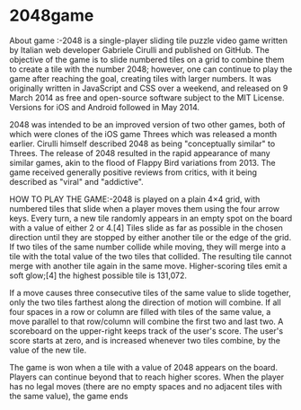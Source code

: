 # 2048game
About game :-2048 is a single-player sliding tile puzzle video game written by Italian web developer Gabriele Cirulli and published on GitHub. The objective of the game is to slide numbered tiles on a grid to combine them to create a tile with the number 2048; however, one can continue to play the game after reaching the goal, creating tiles with larger numbers. It was originally written in JavaScript and CSS over a weekend, and released on 9 March 2014 as free and open-source software subject to the MIT License. Versions for iOS and Android followed in May 2014.

2048 was intended to be an improved version of two other games, both of which were clones of the iOS game Threes which was released a month earlier. Cirulli himself described 2048 as being "conceptually similar" to Threes. The release of 2048 resulted in the rapid appearance of many similar games, akin to the flood of Flappy Bird variations from 2013. The game received generally positive reviews from critics, with it being described as "viral" and "addictive".


HOW TO PLAY THE GAME:-2048 is played on a plain 4×4 grid, with numbered tiles that slide when a player moves them using the four arrow keys. Every turn, a new tile randomly appears in an empty spot on the board with a value of either 2 or 4.[4] Tiles slide as far as possible in the chosen direction until they are stopped by either another tile or the edge of the grid. If two tiles of the same number collide while moving, they will merge into a tile with the total value of the two tiles that collided. The resulting tile cannot merge with another tile again in the same move. Higher-scoring tiles emit a soft glow;[4] the highest possible tile is 131,072.

If a move causes three consecutive tiles of the same value to slide together, only the two tiles farthest along the direction of motion will combine. If all four spaces in a row or column are filled with tiles of the same value, a move parallel to that row/column will combine the first two and last two. A scoreboard on the upper-right keeps track of the user's score. The user's score starts at zero, and is increased whenever two tiles combine, by the value of the new tile.

The game is won when a tile with a value of 2048 appears on the board. Players can continue beyond that to reach higher scores. When the player has no legal moves (there are no empty spaces and no adjacent tiles with the same value), the game ends
